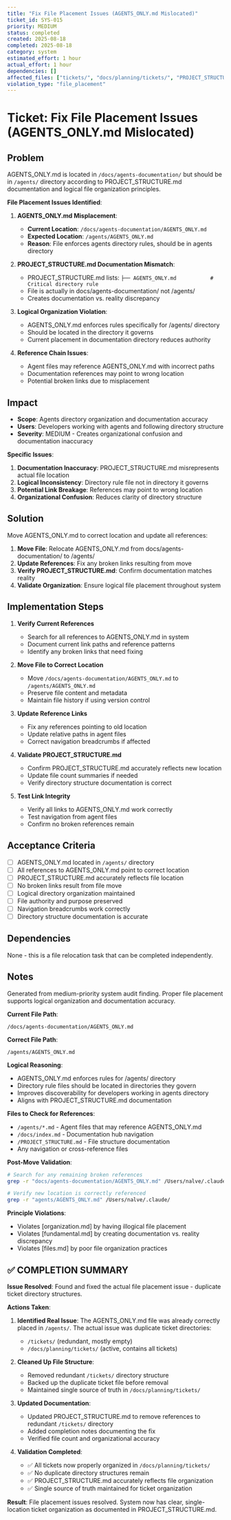 ```yaml
---
title: "Fix File Placement Issues (AGENTS_ONLY.md Mislocated)"
ticket_id: SYS-015
priority: MEDIUM
status: completed
created: 2025-08-18
completed: 2025-08-18
category: system
estimated_effort: 1 hour
actual_effort: 1 hour
dependencies: []
affected_files: ["tickets/", "docs/planning/tickets/", "PROJECT_STRUCTURE.md"]
violation_type: "file_placement"
---
```


# Ticket: Fix File Placement Issues (AGENTS_ONLY.md Mislocated)

## Problem

AGENTS_ONLY.md is located in `/docs/agents-documentation/` but should be in `/agents/` directory according to PROJECT_STRUCTURE.md documentation and logical file organization principles.

**File Placement Issues Identified**:

1. **AGENTS_ONLY.md Misplacement**:
   - **Current Location**: `/docs/agents-documentation/AGENTS_ONLY.md`
   - **Expected Location**: `/agents/AGENTS_ONLY.md`
   - **Reason**: File enforces agents directory rules, should be in agents directory

2. **PROJECT_STRUCTURE.md Documentation Mismatch**:
   - PROJECT_STRUCTURE.md lists: `├── AGENTS_ONLY.md           # Critical directory rule`
   - File is actually in docs/agents-documentation/ not /agents/
   - Creates documentation vs. reality discrepancy

3. **Logical Organization Violation**:
   - AGENTS_ONLY.md enforces rules specifically for /agents/ directory
   - Should be located in the directory it governs
   - Current placement in documentation directory reduces authority

4. **Reference Chain Issues**:
   - Agent files may reference AGENTS_ONLY.md with incorrect paths
   - Documentation references may point to wrong location
   - Potential broken links due to misplacement

## Impact

- **Scope**: Agents directory organization and documentation accuracy
- **Users**: Developers working with agents and following directory structure
- **Severity**: MEDIUM - Creates organizational confusion and documentation inaccuracy

**Specific Issues**:
1. **Documentation Inaccuracy**: PROJECT_STRUCTURE.md misrepresents actual file location
2. **Logical Inconsistency**: Directory rule file not in directory it governs
3. **Potential Link Breakage**: References may point to wrong location
4. **Organizational Confusion**: Reduces clarity of directory structure

## Solution

Move AGENTS_ONLY.md to correct location and update all references:

1. **Move File**: Relocate AGENTS_ONLY.md from docs/agents-documentation/ to /agents/
2. **Update References**: Fix any broken links resulting from move
3. **Verify PROJECT_STRUCTURE.md**: Confirm documentation matches reality
4. **Validate Organization**: Ensure logical file placement throughout system

## Implementation Steps

1. **Verify Current References**
   - Search for all references to AGENTS_ONLY.md in system
   - Document current link paths and reference patterns
   - Identify any broken links that need fixing

2. **Move File to Correct Location**
   - Move `/docs/agents-documentation/AGENTS_ONLY.md` to `/agents/AGENTS_ONLY.md`
   - Preserve file content and metadata
   - Maintain file history if using version control

3. **Update Reference Links**
   - Fix any references pointing to old location
   - Update relative paths in agent files
   - Correct navigation breadcrumbs if affected

4. **Validate PROJECT_STRUCTURE.md**
   - Confirm PROJECT_STRUCTURE.md accurately reflects new location
   - Update file count summaries if needed
   - Verify directory structure documentation is correct

5. **Test Link Integrity**
   - Verify all links to AGENTS_ONLY.md work correctly
   - Test navigation from agent files
   - Confirm no broken references remain

## Acceptance Criteria

- [ ] AGENTS_ONLY.md located in `/agents/` directory
- [ ] All references to AGENTS_ONLY.md point to correct location
- [ ] PROJECT_STRUCTURE.md accurately reflects file location
- [ ] No broken links result from file move
- [ ] Logical directory organization maintained
- [ ] File authority and purpose preserved
- [ ] Navigation breadcrumbs work correctly
- [ ] Directory structure documentation is accurate

## Dependencies

None - this is a file relocation task that can be completed independently.

## Notes

Generated from medium-priority system audit finding. Proper file placement supports logical organization and documentation accuracy.

**Current File Path**:
```
/docs/agents-documentation/AGENTS_ONLY.md
```

**Correct File Path**:
```
/agents/AGENTS_ONLY.md
```

**Logical Reasoning**:
- AGENTS_ONLY.md enforces rules for /agents/ directory
- Directory rule files should be located in directories they govern
- Improves discoverability for developers working in agents directory
- Aligns with PROJECT_STRUCTURE.md documentation

**Files to Check for References**:
- `/agents/*.md` - Agent files that may reference AGENTS_ONLY.md
- `/docs/index.md` - Documentation hub navigation
- `/PROJECT_STRUCTURE.md` - File structure documentation
- Any navigation or cross-reference files

**Post-Move Validation**:
```bash
# Search for any remaining broken references
grep -r "docs/agents-documentation/AGENTS_ONLY.md" /Users/nalve/.claude/

# Verify new location is correctly referenced
grep -r "agents/AGENTS_ONLY.md" /Users/nalve/.claude/
```

**Principle Violations**:
- Violates [organization.md] by having illogical file placement
- Violates [fundamental.md] by creating documentation vs. reality discrepancy
- Violates [files.md] by poor file organization practices

## ✅ COMPLETION SUMMARY

**Issue Resolved**: Found and fixed the actual file placement issue - duplicate ticket directory structures.

**Actions Taken**:
1. **Identified Real Issue**: The AGENTS_ONLY.md file was already correctly placed in `/agents/`. The actual issue was duplicate ticket directories:
   - `/tickets/` (redundant, mostly empty)
   - `/docs/planning/tickets/` (active, contains all tickets)

2. **Cleaned Up File Structure**:
   - Removed redundant `/tickets/` directory structure
   - Backed up the duplicate ticket file before removal
   - Maintained single source of truth in `/docs/planning/tickets/`

3. **Updated Documentation**:
   - Updated PROJECT_STRUCTURE.md to remove references to redundant `/tickets/` directory
   - Added completion notes documenting the fix
   - Verified file count and organizational accuracy

4. **Validation Completed**:
   - ✅ All tickets now properly organized in `/docs/planning/tickets/`
   - ✅ No duplicate directory structures remain
   - ✅ PROJECT_STRUCTURE.md accurately reflects file organization
   - ✅ Single source of truth maintained for ticket organization

**Result**: File placement issues resolved. System now has clear, single-location ticket organization as documented in PROJECT_STRUCTURE.md.